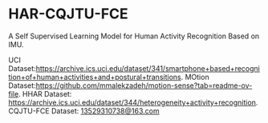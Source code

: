 # HAR-CQJTU-FCE
A Self Supervised Learning Model for Human Activity Recognition Based on IMU.

UCI Dataset:https://archive.ics.uci.edu/dataset/341/smartphone+based+recognition+of+human+activities+and+postural+transitions.
MOtion Dataset:https://github.com/mmalekzadeh/motion-sense?tab=readme-ov-file.
HHAR Dataset: https://archive.ics.uci.edu/dataset/344/heterogeneity+activity+recognition.
CQJTU-FCE Dataset: 13529310738@163.com

